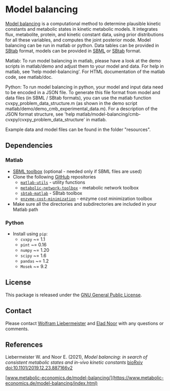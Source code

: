 Model balancing
===============

[Model balancing](https://www.metabolic-economics.de/model-balancing/index.html) is a computational method to determine plausible kinetic constants and metabolic states in kinetic metabolic models. It integrates flux, metabolite, protein, and kinetic constant data, using prior distributions for all these variables, and computes the joint posterior mode.
Model balancing can be run in matlab or python. Data tables can be provided in [SBtab](https://www.sbtab.net) format, models can be provided in  [SBML](http://sbml.org) or  [SBtab](https://www.sbtab.net) format.

Matlab: To run model balancing in matlab, please have a look at the demo scripts in matlab/demo and adjust them to your model and data. For help in matlab, see 'help model-balancing'. For HTML documentation of the matlab code, see matlab/doc.

Python: To run model balancing in python, your model and input data need to be encoded in a JSON file. To generate this file format from model and data files (in SBML / SBtab formats), you can use the matlab function cvxpy_problem_data_structure.m (as shown in the demo script matlab/demo/demo_cmb_experimental_data.m). For a description of the JSON format structure, see 'help matlab/model-balancing/cmb-cvxpy/cvxpy_problem_data_structure' in matlab.

Example data and model files can be found in the folder "resources".

## Dependencies
### Matlab
- [SBML toolbox](http://sbml.org/Software/SBMLToolbox) (optional - needed only if SBML files are used)
- Clone the following [GitHub](https://github.com/liebermeister) repositories
    - [`matlab-utils`](https://github.com/liebermeister/matlab-utils) - utility functions
    - [`metabolic-network-toolbox`](https://github.com/liebermeister/metabolic-network-toolbox) - metabolic network toolbox
    - [`sbtab-matlab`](https://github.com/liebermeister/sbtab-matlab) - SBtab toolbox
    - [`enzyme-cost-minimization`](https://github.com/liebermeister/enzyme-cost-minimization) - enzyme cost minimization toolbox
-  Make sure all the directories and subdirectories are included in your Matlab path
### Python
- Install using `pip`:
    - `cvxpy` ~= 1.1
    - `pint` ~= 0.16
    - `numpy` ~= 1.20
    - `scipy` ~= 1.6
    - `pandas` ~= 1.2
    - `Mosek` ~= 9.2

## License
This package is released under the [GNU General Public License](LICENSE).

## Contact
Please contact [Wolfram Liebermeister](mailto:wolfram.liebermeister@gmail.com) and [Elad Noor](mailto:elad.noor@weizmann.ac.il) with any questions or comments.

## References
Liebermeister W. and Noor E. (2021), *Model balancing: in search of consistent metabolic states and in-vivo kinetic constants*
[bioRxiv doi:10.1101/2019.12.23.887166v2](https://www.biorxiv.org/content/10.1101/2019.12.23.887166v2)

[www.metabolic-economics.de/model-balancing/](https://www.metabolic-economics.de/model-balancing/index.html)